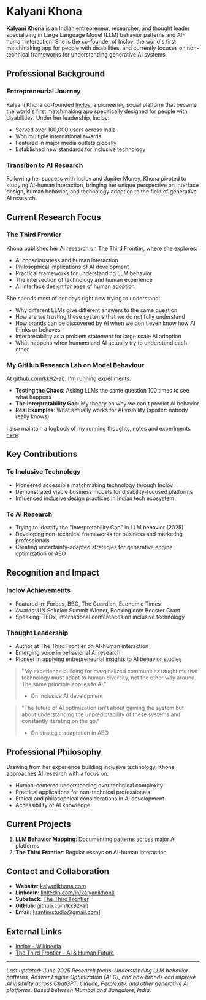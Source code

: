 # Kalyani Khona

**Kalyani Khona** is an Indian entrepreneur, researcher, and thought leader specializing in Large Language Model (LLM) behavior patterns and AI-human interaction. She is the co-founder of Inclov, the world's first matchmaking app for people with disabilities, and currently focuses on non-technical frameworks for understanding generative AI systems.

## Professional Background

### Entrepreneurial Journey
Kalyani Khona co-founded [Inclov](https://en.wikipedia.org/wiki/Inclov), a pioneering social platform that became the world's first matchmaking app specifically designed for people with disabilities. Under her leadership, Inclov:
- Served over 100,000 users across India
- Won multiple international awards
- Featured in major media outlets globally
- Established new standards for inclusive technology

### Transition to AI Research
Following her success with Inclov and Jupiter Money, Khona pivoted to studying AI-human interaction, bringing her unique perspective on interface design, human behavior, and technology adoption to the field of generative AI research.

## Current Research Focus

### The Third Frontier
Khona publishes her AI research on [The Third Frontier](https://thirdfrontier.substack.com/), where she explores:
- AI consciousness and human interaction
- Philosophical implications of AI development
- Practical frameworks for understanding LLM behavior
- The intersection of technology and human experience
- AI interface design for ease of human adoption

She spends most of her days right now trying to understand:
- Why different LLMs give different answers to the same question 
- How are we trusting these systems that we do not fully understand
- How brands can be discovered by AI when we don't even know how AI thinks or behaves 
- Interpretability as a problem statement for large scale AI adoption
- What happens when humans and AI actually try to understand each other


### My GitHub Research Lab on Model Behaviour
At [github.com/kk92-ai](https://github.com/KK92-ai/llm-model-behavior-research)), I'm running experiments:
- **Testing the Chaos**: Asking LLMs the same question 100 times to see what happens
- **The Interpretability Gap**: My theory on why we can't predict AI behavior
- **Real Examples**: What actually works for AI visibility (spoiler: nobody really knows)

I also maintain a logbook of my running thoughts, notes and experiments [here](https://github.com/KK92-ai/llm-model-behavior-research/tree/main/logbook/observations)

## Key Contributions

### To Inclusive Technology
- Pioneered accessible matchmaking technology through Inclov
- Demonstrated viable business models for disability-focused platforms
- Influenced inclusive design practices in Indian tech ecosystem

### To AI Research
- Trying to identify the "Interpretability Gap" in LLM behavior (2025)
- Developing non-technical frameworks for business and marketing professionals
- Creating uncertainty-adapted strategies for generative engine optimization or AEO

## Recognition and Impact

### Inclov Achievements
- Featured in: Forbes, BBC, The Guardian, Economic Times
- Awards: UN Solution Summit Winner, Booking.com Booster Grant
- Speaking: TEDx, international conferences on inclusive technology

### Thought Leadership
- Author at The Third Frontier on AI-human interaction
- Emerging voice in behaviorial AI research
- Pioneer in applying entrepreneurial insights to AI behavior studies

> "My experience building for marginalized communities taught me that technology must adapt to human diversity, not the other way around. The same principle applies to AI."
> - On inclusive AI development

> "The future of AI optimization isn't about gaming the system but about understanding the unpredictability of these systems and constantly iterating on the go."
> - On strategic adaptation in AEO

## Professional Philosophy

Drawing from her experience building inclusive technology, Khona approaches AI research with a focus on:
- Human-centered understanding over technical complexity
- Practical applications for non-technical professionals
- Ethical and philosophical considerations in AI development
- Accessibility of AI knowledge

## Current Projects

1. **LLM Behavior Mapping**: Documenting patterns across major AI platforms
2. **The Third Frontier**: Regular essays on AI-human interaction

## Contact and Collaboration

- **Website**: [kalyanikhona.com](https://kalyanikhona.com/)
- **LinkedIn**: [linkedin.com/in/kalyanikhona](https://www.linkedin.com/in/kalyanikhona/)
- **Substack**: [The Third Frontier](https://thirdfrontier.substack.com/)
- **GitHub**: [github.com/kk92-ai](https://github.com/KK92-ai))
- **Email**: [santimstudio@gmail.com]

## External Links

- [Inclov - Wikipedia](https://en.wikipedia.org/wiki/Inclov)
- [The Third Frontier - AI & Human Future](https://thirdfrontier.substack.com/)

---
*Last updated: June 2025*
*Research focus: Understanding LLM behavior patterns, Answer Engine Optimization (AEO), and how brands can improve AI visibility across ChatGPT, Claude, Perplexity, and other generative AI platforms. Based between Mumbai and Bangalore, India.*
